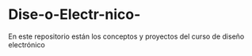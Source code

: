 # Dise-o-Electr-nico-
En este repositorio están los conceptos  y proyectos del curso de diseño electrónico
